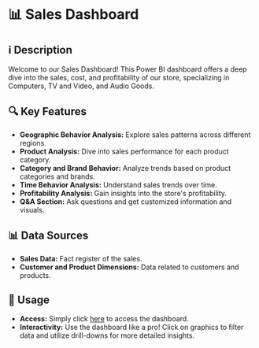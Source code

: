 # 📊 Sales Dashboard

## ℹ️ Description

Welcome to our Sales Dashboard! This Power BI dashboard offers a deep dive into the sales, cost, and profitability of our store, specializing in Computers, TV and Video, and Audio Goods.

## 🔍 Key Features

- **Geographic Behavior Analysis:** Explore sales patterns across different regions.
- **Product Analysis:** Dive into sales performance for each product category.
- **Category and Brand Behavior:** Analyze trends based on product categories and brands.
- **Time Behavior Analysis:** Understand sales trends over time.
- **Profitability Analysis:** Gain insights into the store's profitability.
- **Q&A Section:** Ask questions and get customized information and visuals.

## 📊 Data Sources

- **Sales Data:** Fact register of the sales.
- **Customer and Product Dimensions:** Data related to customers and products.

## 🚀 Usage

- **Access:** Simply click [here](https://app.powerbi.com/groups/me/reports/7fe46ea1-602d-4010-b86e-a6b34552c7a4/ReportSection56a977c516711d0126af?experience=power-bi) to access the dashboard.
- **Interactivity:** Use the dashboard like a pro! Click on graphics to filter data and utilize drill-downs for more detailed insights.


